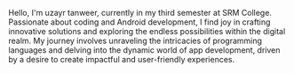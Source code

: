Hello, I'm uzayr tanweer, currently in my third semester at SRM College.
Passionate about coding and Android development, I find joy in crafting innovative solutions and exploring the endless possibilities within the digital realm. My journey involves unraveling the intricacies of programming languages and delving into the dynamic world of app development, driven by a desire to create impactful and user-friendly experiences.
